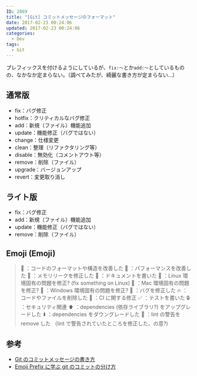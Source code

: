 ```yaml
---
ID: 2869
title: "[Git] コミットメッセージのフォーマット"
date: 2017-02-23 00:24:06
updated: 2017-02-23 00:24:06
categories:
  - Dev
tags:
  - Git
---
```


プレフィックスを付けるようにしているが、`fix:〜`とか`add:〜`としているものの、なかなか定まらない。（調べてみたが、綺麗な書き方が定まらない…）

<!--more-->

## 通常版

- fix：バグ修正
- hotfix：クリティカルなバグ修正
- add：新規（ファイル）機能追加
- update：機能修正（バグではない）
- change：仕様変更
- clean：整理（リファクタリング等）
- disable：無効化（コメントアウト等）
- remove：削除（ファイル）
- upgrade：バージョンアップ
- revert：変更取り消し

## ライト版

- fix：バグ修正
- add：新規（ファイル）機能追加
- update：機能修正（バグではない）
- remove：削除（ファイル）

## Emoji (Emoji)

> 🎨 ：コードのフォーマットや構造を改善した
> 🐎 ：パフォーマンスを改善した
> 🚱 ：メモリリークを修正した
> 📝 ：ドキュメントを書いた
> 🐧 ：Linux 環境固有の問題を修正? (fix something on Linux)
> 🍎 ：Mac 環境固有の問題を修正?
> 🏁 ：Windows 環境固有の問題を修正?
> 🐛 ：バグを修正した
> 🔥 ：コードやファイルを削除した
> 💚 ：CI に関する修正
> ✅ ：テストを書いた
> 🔒 ：セキュリティ関連
> ⬆️ ：dependencies (依存ライブラリ?) をアップグレードした
> ⬇️ ：dependencies をダウングレードした
> 👕 ：lint の警告を remove した （lint で警告されていたところを修正した、の意?)

## 参考

- [Git のコミットメッセージの書き方](http://qiita.com/itosho/items/9565c6ad2ffc24c09364)
- [Emoji Prefix に学ぶ git のコミットの分け方](http://dackdive.hateblo.jp/entry/2016/07/06/093000)
